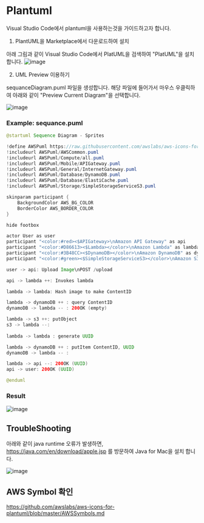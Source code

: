 # Plantuml

Visual Studio Code에서 plantuml을 사용하는것을 가이드하고자 합니다. 

1) PlantUML을 Marketplace에서 다운로드하여 설치 

아래 그림과 같이 Visual Studio Code에서 PlatUML을 검색하여 "PlatUML"을 설치합니다. 
![image](https://user-images.githubusercontent.com/52392004/156680810-482a405d-ad3a-4970-bb59-71ef3f495a7e.png)

2) UML Preview 이용하기 

sequanceDiagram.puml 파일을 생성합니다. 
해당 파일에 들어가서 마우스 우클릭하여 아래와 같이 "Preview Current Diagram"을 선택합니다. 

![image](https://user-images.githubusercontent.com/52392004/156681010-6bd3b473-5daa-4dba-a91a-41df440d0640.png)


### Example: sequance.puml
```java
@startuml Sequence Diagram - Sprites

!define AWSPuml https://raw.githubusercontent.com/awslabs/aws-icons-for-plantuml/master/dist
!includeurl AWSPuml/AWSCommon.puml
!includeurl AWSPuml/Compute/all.puml
!includeurl AWSPuml/Mobile/APIGateway.puml
!includeurl AWSPuml/General/InternetGateway.puml
!includeurl AWSPuml/Database/DynamoDB.puml
!includeurl AWSPuml/Database/ElastiCache.puml
!includeurl AWSPuml/Storage/SimpleStorageServiceS3.puml

skinparam participant {
    BackgroundColor AWS_BG_COLOR
    BorderColor AWS_BORDER_COLOR
}

hide footbox

actor User as user
participant "<color:#red><$APIGateway>\nAmazon API Gateway" as api
participant "<color:#D86613><$Lambda></color>\nAmazon Lambda" as lambda
participant "<color:#3B48CC><$DynamoDB></color>\nAmazon DynamoDB" as dynamoDB
participant "<color:#green><$SimpleStorageServiceS3></color>\nAmazon S3" as s3

user -> api: Upload Image\nPOST /upload

api -> lambda ++: Invokes lambda

lambda -> lambda: Hash image to make ContentID

lambda -> dynamoDB ++ : query ContentID
dynamoDB -> lambda -- : 200OK (empty)

lambda -> s3 ++: putObject
s3 -> lambda --:
 
lambda -> lambda : generate UUID

lambda -> dynamoDB ++ : putItem ContentID, UUID
dynamoDB -> lambda -- :

lambda -> api --: 200OK (UUID)
api -> user: 200OK (UUID)

@enduml
```

### Result

![image](https://user-images.githubusercontent.com/52392004/156871212-7c8afc29-65ec-49ff-bc39-2802a1d903ef.png)


## TroubleShooting
아래와 같이 java runtime 오류가 발생하면, https://java.com/en/download/apple.jsp 를 방문하여 Java for Mac을 설치 합니다. 

![image](https://user-images.githubusercontent.com/52392004/156681250-bf2abee3-a502-43d4-9396-6d117369207c.png)


## AWS Symbol 확인

https://github.com/awslabs/aws-icons-for-plantuml/blob/master/AWSSymbols.md

